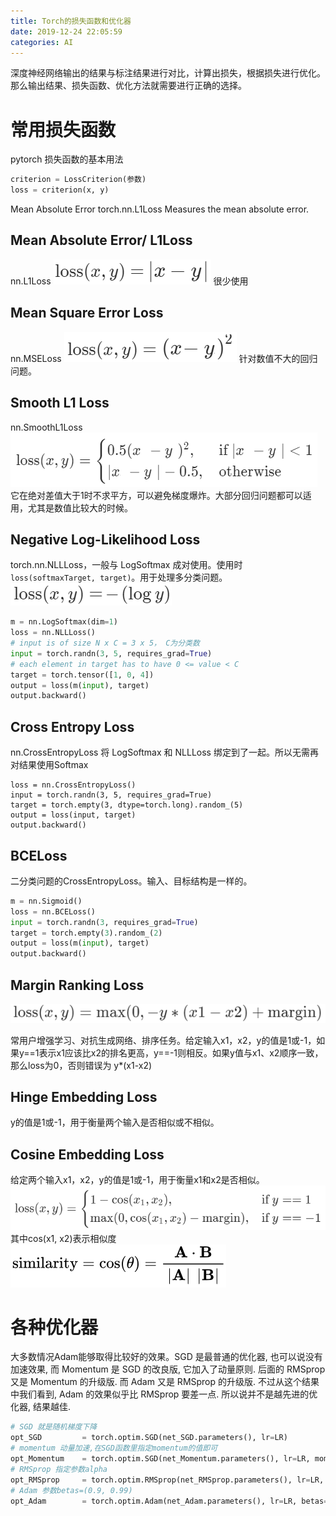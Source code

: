 ```yaml
---
title: Torch的损失函数和优化器
date: 2019-12-24 22:05:59
categories: AI
---
```


深度神经网络输出的结果与标注结果进行对比，计算出损失，根据损失进行优化。那么输出结果、损失函数、优化方法就需要进行正确的选择。

# 常用损失函数
pytorch 损失函数的基本用法

```python
criterion = LossCriterion(参数)
loss = criterion(x, y)
```
Mean Absolute Error
torch.nn.L1Loss
Measures the mean absolute error.

## Mean Absolute Error/ L1Loss
nn.L1Loss
![](/img/loss/l1loss.png)
很少使用

## Mean Square Error Loss
nn.MSELoss
![](/img/loss/mseloss.png)
针对数值不大的回归问题。
## Smooth L1 Loss
nn.SmoothL1Loss
![](/img/loss/smoothl1loss.png)
它在绝对差值大于1时不求平方，可以避免梯度爆炸。大部分回归问题都可以适用，尤其是数值比较大的时候。

## Negative Log-Likelihood Loss
torch.nn.NLLLoss，一般与 LogSoftmax 成对使用。使用时 `loss(softmaxTarget, target)`。用于处理多分类问题。
![](/img/loss/nllloss.png)
```python
m = nn.LogSoftmax(dim=1)
loss = nn.NLLLoss()
# input is of size N x C = 3 x 5， C为分类数
input = torch.randn(3, 5, requires_grad=True)
# each element in target has to have 0 <= value < C
target = torch.tensor([1, 0, 4])
output = loss(m(input), target)
output.backward()
```

## Cross Entropy Loss
nn.CrossEntropyLoss 将 LogSoftmax 和 NLLLoss 绑定到了一起。所以无需再对结果使用Softmax
```
loss = nn.CrossEntropyLoss()
input = torch.randn(3, 5, requires_grad=True)
target = torch.empty(3, dtype=torch.long).random_(5)
output = loss(input, target)
output.backward()
```

## BCELoss
二分类问题的CrossEntropyLoss。输入、目标结构是一样的。

```python
m = nn.Sigmoid()
loss = nn.BCELoss()
input = torch.randn(3, requires_grad=True)
target = torch.empty(3).random_(2)
output = loss(m(input), target)
output.backward()
```

## Margin Ranking Loss
![](/img/loss/marginrankingloss.png)

常用户增强学习、对抗生成网络、排序任务。给定输入x1，x2，y的值是1或-1，如果y==1表示x1应该比x2的排名更高，y==-1则相反。如果y值与x1、x2顺序一致，那么loss为0，否则错误为 y*(x1-x2)

## Hinge Embedding Loss
y的值是1或-1，用于衡量两个输入是否相似或不相似。

## Cosine Embedding Loss
给定两个输入x1，x2，y的值是1或-1，用于衡量x1和x2是否相似。
![](/img/loss/cosineembeddingloss.png)
其中cos(x1, x2)表示相似度
![](/img/loss/cossim.png)

# 各种优化器

大多数情况Adam能够取得比较好的效果。SGD 是最普通的优化器, 也可以说没有加速效果, 而 Momentum 是 SGD 的改良版, 它加入了动量原则. 后面的 RMSprop 又是 Momentum 的升级版. 而 Adam 又是 RMSprop 的升级版. 不过从这个结果中我们看到, Adam 的效果似乎比 RMSprop 要差一点. 所以说并不是越先进的优化器, 结果越佳.

```python
# SGD 就是随机梯度下降
opt_SGD         = torch.optim.SGD(net_SGD.parameters(), lr=LR)
# momentum 动量加速,在SGD函数里指定momentum的值即可
opt_Momentum    = torch.optim.SGD(net_Momentum.parameters(), lr=LR, momentum=0.8)
# RMSprop 指定参数alpha
opt_RMSprop     = torch.optim.RMSprop(net_RMSprop.parameters(), lr=LR, alpha=0.9)
# Adam 参数betas=(0.9, 0.99)
opt_Adam        = torch.optim.Adam(net_Adam.parameters(), lr=LR, betas=(0.9, 0.99))
```
